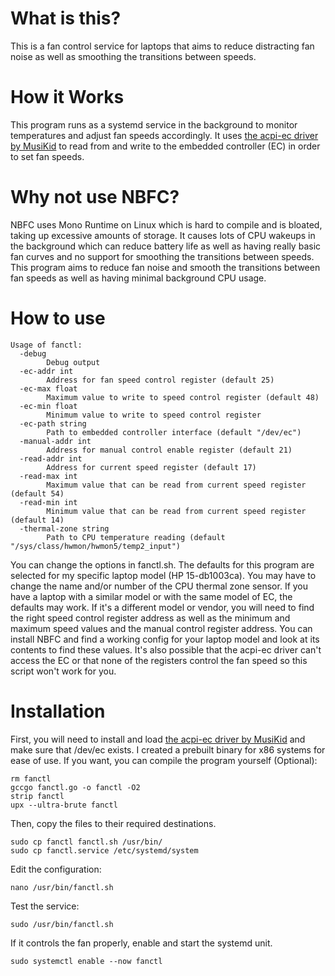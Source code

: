 # What is this?
This is a fan control service for laptops that aims to reduce distracting fan noise as well as smoothing the transitions between speeds.
# How it Works
This program runs as a systemd service in the background to monitor temperatures and adjust fan speeds accordingly. It uses [the acpi-ec driver by MusiKid](https://github.com/MusiKid/acpi_ec) to read from and write to the embedded controller (EC) in order to set fan speeds.
# Why not use NBFC?
NBFC uses Mono Runtime on Linux which is hard to compile and is bloated, taking up excessive amounts of storage. It causes lots of CPU wakeups in the background which can reduce battery life as well as having really basic fan curves and no support for smoothing the transitions between speeds. This program aims to reduce fan noise and smooth the transitions between fan speeds as well as having minimal background CPU usage.
# How to use
```
Usage of fanctl:
  -debug
        Debug output
  -ec-addr int
        Address for fan speed control register (default 25)
  -ec-max float
        Maximum value to write to speed control register (default 48)
  -ec-min float
        Minimum value to write to speed control register
  -ec-path string
        Path to embedded controller interface (default "/dev/ec")
  -manual-addr int
        Address for manual control enable register (default 21)
  -read-addr int
        Address for current speed register (default 17)
  -read-max int
        Maximum value that can be read from current speed register (default 54)
  -read-min int
        Minimum value that can be read from current speed register (default 14)
  -thermal-zone string
        Path to CPU temperature reading (default "/sys/class/hwmon/hwmon5/temp2_input")
```
You can change the options in fanctl.sh.
The defaults for this program are selected for my specific laptop model (HP 15-db1003ca). You may have to change the name and/or number of the CPU thermal zone sensor. If you have a laptop with a similar model or with the same model of EC, the defaults may work.
If it's a different model or vendor, you will need to find the right speed control register address as well as the minimum and maximum speed values and the manual control register address. You can install NBFC and find a working config for your laptop model and look at its contents to find these values. It's also possible that the acpi-ec driver can't access the EC or that none of the registers control the fan speed so this script won't work for you.
# Installation
First, you will need to install and load [the acpi-ec driver by MusiKid](https://github.com/MusiKid/acpi_ec) and make sure that /dev/ec exists.
I created a prebuilt binary for x86 systems for ease of use. If you want, you can compile the program yourself (Optional):
```
rm fanctl
gccgo fanctl.go -o fanctl -O2
strip fanctl
upx --ultra-brute fanctl
```
Then, copy the files to their required destinations.
```
sudo cp fanctl fanctl.sh /usr/bin/
sudo cp fanctl.service /etc/systemd/system
```
Edit the configuration:
```
nano /usr/bin/fanctl.sh
```
Test the service:
```
sudo /usr/bin/fanctl.sh
```
If it controls the fan properly, enable and start the systemd unit.
```
sudo systemctl enable --now fanctl
```
